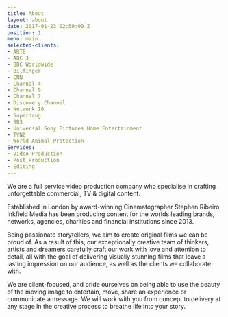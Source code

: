 ```yaml
---
title: About
layout: about
date: 2017-01-23 02:50:00 Z
position: 1
menu: main
selected-clients:
- ARTE
- ABC 3
- BBC Worldwide
- Bilfinger
- CNN
- Channel 4
- Channel 9
- Channel 7
- Discovery Channel
- Network 10
- Superdrug
- SBS
- Universal Sony Pictures Home Entertainment
- TVNZ
- World Animal Protection
Services:
- Video Production
- Post Production
- Editing
---
```


We are a full service video production company who specialise in crafting unforgettable commercial, TV & digital content.

Established in London by award-winning Cinematographer Stephen Ribeiro, Inkfield Media has been producing content for the worlds leading brands, networks, agencies, charities and financial institutions since 2013.

Being passionate storytellers, we aim to create original films we can be proud of. As a result of this, our exceptionally creative team of thinkers, artists and dreamers carefully craft our work with love and attention to detail, all with the goal of delivering visually stunning films that leave a lasting impression on our audience, as well as the clients we collaborate with.

We are client-focused, and pride ourselves on being able to use the beauty of the moving image to entertain, move, share an experience or communicate a message. We will work with you from concept to delivery at any stage in the creative process to breathe life into your story.